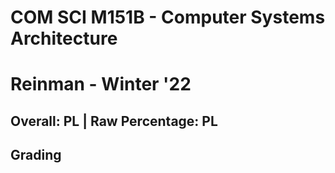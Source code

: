 # COM SCI M151B - Computer Systems Architecture

# Reinman - Winter '22

## Overall: PL | Raw Percentage: PL

## Grading